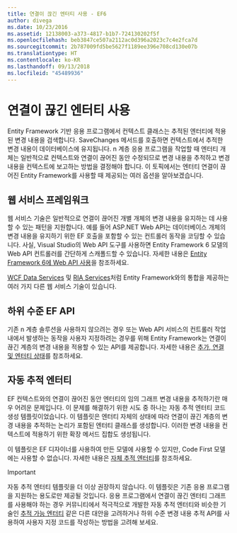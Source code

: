 ```yaml
---
title: 연결이 끊긴 엔터티 사용 - EF6
author: divega
ms.date: 10/23/2016
ms.assetid: 12138003-a373-4817-b1b7-724130202f5f
ms.openlocfilehash: beb3847ce507a2112ac0d396a2023c7c4e2fca7d
ms.sourcegitcommit: 2b787009fd5be5627f1189ee396e708cd130e07b
ms.translationtype: HT
ms.contentlocale: ko-KR
ms.lasthandoff: 09/13/2018
ms.locfileid: "45489936"
---
```

# <a name="working-with-disconnected-entities"></a>연결이 끊긴 엔터티 사용
Entity Framework 기반 응용 프로그램에서 컨텍스트 클래스는 추적된 엔터티에 적용된 변경 내용을 검색합니다. SaveChanges 메서드를 호출하면 컨텍스트에서 추적한 변경 내용이 데이터베이스에 유지됩니다. n 계층 응용 프로그램을 작업할 때 엔터티 개체는 일반적으로 컨텍스트와 연결이 끊어진 동안 수정되므로 변경 내용을 추적하고 변경 내용을 컨텍스트에 보고하는 방법을 결정해야 합니다. 이 토픽에서는 엔터티 연결이 끊어진 Entity Framework를 사용할 때 제공되는 여러 옵션을 알아보겠습니다.   

## <a name="web-service-frameworks"></a>웹 서비스 프레임워크

웹 서비스 기술은 일반적으로 연결이 끊어진 개별 개체의 변경 내용을 유지하는 데 사용할 수 있는 패턴을 지원합니다. 예를 들어 ASP.NET Web API는 데이터베이스 개체의 변경 내용을 유지하기 위한 EF 호출을 포함할 수 있는 컨트롤러 동작을 코딩할 수 있습니다. 사실, Visual Studio의 Web API 도구를 사용하면 Entity Framework 6 모델의 Web API 컨트롤러를 간단하게 스캐폴드할 수 있습니다. 자세한 내용은 [Entity Framework 6에 Web API 사용](https://docs.microsoft.com/en-us/aspnet/web-api/overview/data/using-web-api-with-entity-framework/)을 참조하세요.   

[WCF Data Services](https://docs.microsoft.com/dotnet/framework/data/wcf/create-a-data-service-using-an-adonet-ef-data-wcf) 및 [RIA Services](https://docs.microsoft.com/en-us/previous-versions/dotnet/wcf-ria/ee707344(v=vs.91))처럼 Entity Framework와의 통합을 제공하는 여러 가지 다른 웹 서비스 기술이 있습니다.

## <a name="low-level-ef-apis"></a>하위 수준 EF API

기존 n 계층 솔루션을 사용하지 않으려는 경우 또는 Web API 서비스의 컨트롤러 작업 내에서 발생하는 동작을 사용자 지정하려는 경우를 위해 Entity Framework는 연결이 끊긴 계층의 변경 내용을 적용할 수 있는 API를 제공합니다. 자세한 내용은 [추가, 연결 및 엔터티 상태](~/ef6/saving/change-tracking/entity-state.md)를 참조하세요.  

## <a name="self-tracking-entities"></a>자동 추적 엔터티  

EF 컨텍스트와의 연결이 끊어진 동안 엔터티의 임의 그래프 변경 내용을 추적하기란 매우 어려운 문제입니다. 이 문제를 해결하기 위한 시도 중 하나는 자동 추적 엔터티 코드 생성 템플릿이었습니다. 이 템플릿은 엔터티 자체의 상태에 따라 연결이 끊긴 계층의 변경 내용을 추적하는 논리가 포함된 엔터티 클래스를 생성합니다. 이러한 변경 내용을 컨텍스트에 적용하기 위한 확장 메서드 집합도 생성됩니다.

이 템플릿은 EF 디자이너를 사용하여 만든 모델에 사용할 수 있지만, Code First 모델에는 사용할 수 없습니다. 자세한 내용은 [자체 추적 엔터티](self-tracking-entities/index.md)를 참조하세요.  

> [!IMPORTANT]
> 자동 추적 엔터티 템플릿을 더 이상 권장하지 않습니다. 이 템플릿은 기존 응용 프로그램을 지원하는 용도로만 제공될 것입니다. 응용 프로그램에서 연결이 끊긴 엔터티 그래프를 사용해야 하는 경우 커뮤니티에서 적극적으로 개발한 자동 추적 엔터티와 비슷한 기술인 [추적 가능 엔터티](http://trackableentities.github.io/) 같은 다른 대안을 고려하거나 하위 수준 변경 내용 추적 API를 사용하여 사용자 지정 코드를 작성하는 방법을 고려해 보세요.

